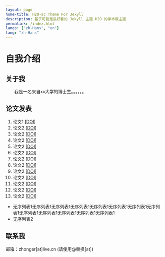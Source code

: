 ```yaml
---
layout: page
home-title: H2O-ac Theme For Jekyll
description: 基于可能是最好看的 Jekyll 主题 H2O 的学术版主题
permalink: /index.html
langs: ["zh-Hans", "en"]
lang: "zh-Hans"
---
```


# 自我介绍

## 关于我

&emsp;&emsp;我是一名来自xx大学的博士生。。。。。。

## 论文发表

1. 论文1 [[DOI]](https://doi.org)
2. 论文2 [[DOI]](https://doi.org)
3. 论文2 [[DOI]](https://doi.org)
4. 论文2 [[DOI]](https://doi.org)
5. 论文2 [[DOI]](https://doi.org)
6. 论文2 [[DOI]](https://doi.org)
7. 论文2 [[DOI]](https://doi.org)
8. 论文2 [[DOI]](https://doi.org)
9. 论文2 [[DOI]](https://doi.org)
10. 论文2 [[DOI]](https://doi.org)
11. 论文2 [[DOI]](https://doi.org)
12. 论文2 [[DOI]](https://doi.org)
13. 论文2 [[DOI]](https://doi.org)

- 无序列表1无序列表1无序列表1无序列表1无序列表1无序列表1无序列表1无序列表1无序列表1无序列表1无序列表1无序列表1无序列表1
- 无序列表2

## 联系我

邮箱：zhonger[at]live.cn (请使用@替换[at])
